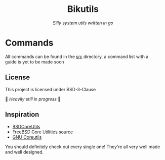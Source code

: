 <div align="center">
<h1> Bikutils</h1>
  <em> Silly system utils written in go</em>
</div>

# Commands
All commands can be found in the [src](https://github.com/Bikoil/bikutils/tree/main/src) directory, a command list with a guide is yet to be made soon

## License
This project is licensed under BSD-3-Clause


🚧 *Heavily still in progress* 🚧

## Inspiration

- [BSDCoreUtils](https://github.com/DiegoMagdaleno/BSDCoreUtils)
- [FreeBSD Core Utilities source](https://cgit.freebsd.org/src/tree/bin)
- [GNU Coreutils](https://github.com/coreutils/coreutils)

You should definitely check out every single one! They're all very well made and well designed.